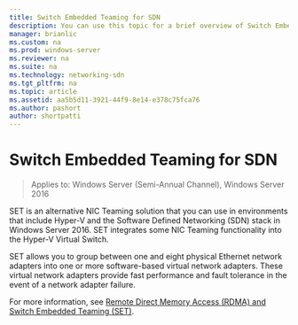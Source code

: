 ```yaml
---
title: Switch Embedded Teaming for SDN
description: You can use this topic for a brief overview of Switch Embedded Teaming in Windows Server 2016.
manager: brianlic
ms.custom: na
ms.prod: windows-server
ms.reviewer: na
ms.suite: na
ms.technology: networking-sdn
ms.tgt_pltfrm: na
ms.topic: article
ms.assetid: aa5b5d11-3921-44f9-8e14-e378c75fca76
ms.author: pashort
author: shortpatti
---
```

# Switch Embedded Teaming for SDN

>Applies to: Windows Server (Semi-Annual Channel), Windows Server 2016

SET is an alternative NIC Teaming solution that you can use in environments that include Hyper-V and the Software Defined Networking (SDN) stack in Windows Server 2016. SET integrates some NIC Teaming functionality into the Hyper-V Virtual Switch. 

SET allows you to group between one and eight physical Ethernet network adapters into one or more software-based virtual network adapters. These virtual network adapters provide fast performance and fault tolerance in the event of a network adapter failure.

For more information, see [Remote Direct Memory Access (RDMA) and Switch Embedded Teaming (SET)](../../../virtualization//hyper-v-virtual-switch/RDMA-and-Switch-Embedded-Teaming.md).
